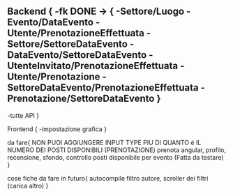 Backend {
  -fk DONE -> {
      -Settore/Luogo
      -Evento/DataEvento
      -Utente/PrenotazioneEffettuata
      -Settore/SettoreDataEvento
      -DataEvento/SettoreDataEvento
      -UtenteInvitato/PrenotazioneEffettuata
      -Utente/Prenotazione
      -SettoreDataEvento/PrenotazioneEffettuata
      -Prenotazione/SettoreDataEvento
      }
  -
  -tutte API
}

Frontend {
  -impostazione grafica
}

da fare{
  NON PUOI AGGIUNGERE INPUT TYPE PIU DI QUANTO é IL NUMERO DEI POSTI DISPONIBILI (PRENOTAZIONE)
  prenota angular,
  profilo,
  recensione,
  sfondo,
  controllo posti disponibile per evento (Fatta da testare)
}

cose fiche da fare in futuro{
  autocompile filtro autore,
  scroller dei filtri (carica altro)
}